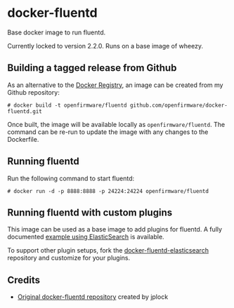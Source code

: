 # docker-fluentd

Base docker image to run fluentd.

Currently locked to version 2.2.0. Runs on a base image of wheezy.

## Building a tagged release from Github

As an alternative to the [Docker Registry](https://registry.hub.docker.com/), an image can be created from my Github repository:

    # docker build -t openfirmware/fluentd github.com/openfirmware/docker-fluentd.git

Once built, the image will be available locally as `openfirmware/fluentd`. The command can be re-run to update the image with any changes to the Dockerfile.

## Running fluentd

Run the following command to start fluentd:

    # docker run -d -p 8888:8888 -p 24224:24224 openfirmware/fluentd

## Running fluentd with custom plugins

This image can be used as a base image to add plugins for fluentd. A fully documented [example using ElasticSearch](https://github.com/openfirmware/docker-fluentd-elasticsearch) is available.

To support other plugin setups, fork the [docker-fluentd-elasticsearch](https://github.com/openfirmware/docker-fluentd-elasticsearch) repository and customize for your plugins.

## Credits

* [Original docker-fluentd repository](https://github.com/jplock/docker-fluentd) created by jplock
